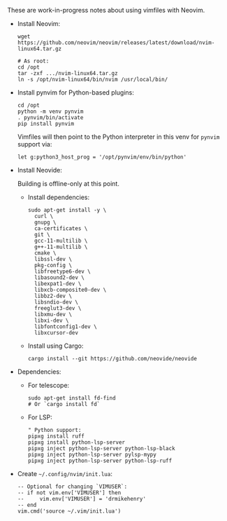 These are work-in-progress notes about using vimfiles with Neovim.

- Install Neovim:

      wget https://github.com/neovim/neovim/releases/latest/download/nvim-linux64.tar.gz

      # As root:
      cd /opt
      tar -zxf .../nvim-linux64.tar.gz
      ln -s /opt/nvim-linux64/bin/nvim /usr/local/bin/

- Install pynvim for Python-based plugins:

      cd /opt
      python -m venv pynvim
      . pynvim/bin/activate
      pip install pynvim

  Vimfiles will then point to the Python interpreter in this venv for `pynvim`
  support via:

      let g:python3_host_prog = '/opt/pynvim/env/bin/python'

- Install Neovide:

  Building is offline-only at this point.

  - Install dependencies:

        sudo apt-get install -y \
          curl \
          gnupg \
          ca-certificates \
          git \
          gcc-11-multilib \
          g++-11-multilib \
          cmake \
          libssl-dev \
          pkg-config \
          libfreetype6-dev \
          libasound2-dev \
          libexpat1-dev \
          libxcb-composite0-dev \
          libbz2-dev \
          libsndio-dev \
          freeglut3-dev \
          libxmu-dev \
          libxi-dev \
          libfontconfig1-dev \
          libxcursor-dev

  - Install using Cargo:

        cargo install --git https://github.com/neovide/neovide

- Dependencies:

  - For telescope:

        sudo apt-get install fd-find
        # Or `cargo install fd`

  - For LSP:

        " Python support:
        pipxg install ruff
        pipxg install python-lsp-server
        pipxg inject python-lsp-server python-lsp-black
        pipxg inject python-lsp-server pylsp-mypy
        pipxg inject python-lsp-server python-lsp-ruff

- Create `~/.config/nvim/init.lua`:

      -- Optional for changing `VIMUSER`:
      -- if not vim.env['VIMUSER'] then
      --     vim.env['VIMUSER'] = 'drmikehenry'
      -- end
      vim.cmd('source ~/.vim/init.lua')

